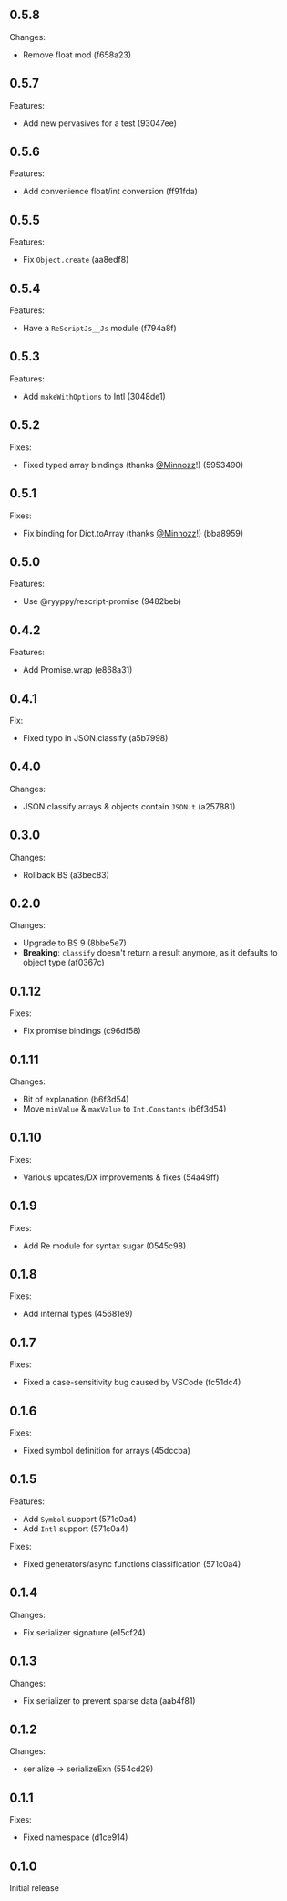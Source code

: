 ## 0.5.8

Changes:

- Remove float mod (f658a23)

## 0.5.7

Features:

- Add new pervasives for a test (93047ee)

## 0.5.6

Features:

- Add convenience float/int conversion (ff91fda)

## 0.5.5

Features:

- Fix `Object.create` (aa8edf8)

## 0.5.4

Features:

- Have a `ReScriptJs__Js` module (f794a8f)

## 0.5.3

Features:

- Add `makeWithOptions` to Intl (3048de1)

## 0.5.2

Fixes:

- Fixed typed array bindings (thanks [@Minnozz](https://github.com/Minnozz)!) (5953490)

## 0.5.1

Fixes:

- Fix binding for Dict.toArray (thanks [@Minnozz](https://github.com/Minnozz)!)  (bba8959)

## 0.5.0

Features:

- Use @ryyppy/rescript-promise (9482beb)

## 0.4.2

Features:

- Add Promise.wrap (e868a31)

## 0.4.1

Fix:

- Fixed typo in JSON.classify (a5b7998)

## 0.4.0

Changes:

- JSON.classify arrays & objects contain `JSON.t` (a257881)

## 0.3.0

Changes:

- Rollback BS (a3bec83)

## 0.2.0

Changes:

- Upgrade to BS 9 (8bbe5e7)
- **Breaking**: `classify` doesn't return a result anymore, as it defaults to object type (af0367c)

## 0.1.12

Fixes:

- Fix promise bindings (c96df58)

## 0.1.11

Changes:

- Bit of explanation (b6f3d54)
- Move `minValue` & `maxValue` to `Int.Constants` (b6f3d54)

## 0.1.10

Fixes:

- Various updates/DX improvements & fixes (54a49ff)

## 0.1.9

Fixes:

- Add Re module for syntax sugar (0545c98)

## 0.1.8

Fixes:

- Add internal types (45681e9)

## 0.1.7

Fixes:

- Fixed a case-sensitivity bug caused by VSCode (fc51dc4)

## 0.1.6

Fixes:

- Fixed symbol definition for arrays (45dccba)

## 0.1.5

Features:

- Add `Symbol` support (571c0a4)
- Add `Intl` support (571c0a4)

Fixes:

- Fixed generators/async functions classification (571c0a4)

## 0.1.4

Changes:

- Fix serializer signature (e15cf24)

## 0.1.3

Changes:

- Fix serializer to prevent sparse data (aab4f81)

## 0.1.2

Changes:

- serialize -> serializeExn (554cd29)

## 0.1.1

Fixes:

- Fixed namespace (d1ce914)

## 0.1.0

Initial release

